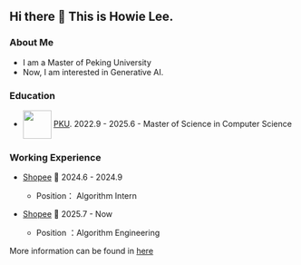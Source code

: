 ## Hi there 👋 This is Howie Lee.

<!--
**HowiePix/HowiePix** is a ✨ _special_ ✨ repository because its `README.md` (this file) appears on your GitHub profile.

Here are some ideas to get you started:

- 🔭 I’m currently working on ...
- 🌱 I’m currently learning ...
- 👯 I’m looking to collaborate on ...
- 🤔 I’m looking for help with ...
- 💬 Ask me about ...
- 📫 How to reach me: ...
- 😄 Pronouns: ...
- ⚡ Fun fact: ...
-->

### About Me

* I am a Master of Peking University 
* Now, I am interested in Generative AI.

### Education

- <img src="https://www.pku.edu.cn/pku_logo_red.png" width = "50" height = "50"  align=center /> [PKU](https://www.pku.edu.cn). 2022.9 - 2025.6 - Master of Science in Computer Science


### Working Experience

- [Shopee](https://shopee.com) 📌 2024.6 - 2024.9
  - Position： Algorithm Intern

- [Shopee](https://shopee.com) 📌 2025.7 - Now
  - Position ：Algorithm Engineering
 
More information can be found in [here](https://hhhowieli.github.io)

